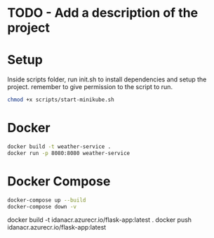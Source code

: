 # TODO - Add a description of the project

# Setup
Inside scripts folder, run init.sh to install dependencies and setup the project.
remember to give permission to the script to run.
```bash
chmod +x scripts/start-minikube.sh
```

# Docker
```bash
docker build -t weather-service .
docker run -p 8080:8080 weather-service
```

# Docker Compose
```bash
docker-compose up --build
docker-compose down -v
```

docker build -t idanacr.azurecr.io/flask-app:latest .
docker push idanacr.azurecr.io/flask-app:latest